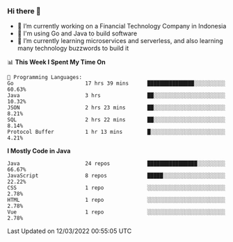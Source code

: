 ### Hi there 👋

<!--
**mazzama/mazzama** is a ✨ _special_ ✨ repository because its `README.md` (this file) appears on your GitHub profile.

Here are some ideas to get you started:

- 🔭 I’m currently working on ...
- 🌱 I’m currently learning ...
- 👯 I’m looking to collaborate on ...
- 🤔 I’m looking for help with ...
- 💬 Ask me about ...
- 📫 How to reach me: ...
- 😄 Pronouns: ...
- ⚡ Fun fact: ...
-->

- 🔭 I’m currently working on a Financial Technology Company in Indonesia
- :gun: I'm using Go and Java to build software
- 🌱 I’m currently learning microservices and serverless, and also learning many technology buzzwords to build it

<!--START_SECTION:waka-->
📊 **This Week I Spent My Time On** 

```text
💬 Programming Languages: 
Go                       17 hrs 39 mins      ███████████████░░░░░░░░░░   60.63% 
Java                     3 hrs               ██░░░░░░░░░░░░░░░░░░░░░░░   10.32% 
JSON                     2 hrs 23 mins       ██░░░░░░░░░░░░░░░░░░░░░░░   8.21% 
SQL                      2 hrs 22 mins       ██░░░░░░░░░░░░░░░░░░░░░░░   8.14% 
Protocol Buffer          1 hr 13 mins        █░░░░░░░░░░░░░░░░░░░░░░░░   4.21%

```

**I Mostly Code in Java** 

```text
Java                     24 repos            ████████████████░░░░░░░░░   66.67% 
JavaScript               8 repos             █████░░░░░░░░░░░░░░░░░░░░   22.22% 
CSS                      1 repo              ░░░░░░░░░░░░░░░░░░░░░░░░░   2.78% 
HTML                     1 repo              ░░░░░░░░░░░░░░░░░░░░░░░░░   2.78% 
Vue                      1 repo              ░░░░░░░░░░░░░░░░░░░░░░░░░   2.78%

```



 Last Updated on 12/03/2022 00:55:05 UTC
<!--END_SECTION:waka-->
